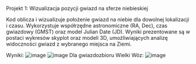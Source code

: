 Projekt 1: Wizualizacja pozycji gwiazd na sferze niebieskiej

Kod oblicza i wizualizuje położenie gwiazd na niebie dla dowolnej lokalizacji i czasu. Wykorzystuje współrzędne astronomiczne (RA, Dec), czas gwiazdowy (GMST) oraz model Julian Date (JD). Wyniki prezentowane są w postaci wykresów skyplot oraz modeli 3D, umożliwiających analizę widoczności gwiazd z wybranego miejsca na Ziemi.

Wyniki:
![image](https://github.com/user-attachments/assets/fd742026-b27f-4757-8f7f-91a8265d0651)
![image](https://github.com/user-attachments/assets/44c56c31-9b08-402d-8566-39912bfe530f)
Dla gwiazdozbioru Wielki Wóz:
![image](https://github.com/user-attachments/assets/041d8c28-aaa3-41a0-b252-5a5dd25973ca)
